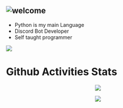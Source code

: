 ![welcome](https://i.imgur.com/yuTd0ek.png) <br/>
---

- Python is my main Language
- Discord Bot Developer
- Self taught programmer <br />



<!-- ### Jobs
Currently coding discord bots for payments. Send me a message on discord to discuss.<br>
(Reputation) -> [epicnpc.com](https://www.epicnpc.com/members/reconlx.1167846/)<br /> -->







<!-- <details>
<summary><a align ="right">🔎 Statistics </a></summary>

<a>
  <img align="center" src="https://riday-ghstats.vercel.app/api/top-langs/?username=reconlx&theme=tokyonight&layout=compact" />
</a>
<a href="https://github.com/anuraghazra/convoychat">
  <img align="center" src="https://github-readme-stats.vercel.app/api?username=reconlx&show_icons=true&theme=onedark" />
</a>
</details> -->
<img src="https://discord.c99.nl/widget/theme-2/413100574981095425.png" />

<h1>Github Activities Stats</h1>

<p align="center">
  <img align="center" src="https://github-readme-stats.vercel.app/api?username=Voxel0&show_icons=true&theme=dracula">
</p>
  <p align="center">
  <img align="center" src="https://github-readme-stats.vercel.app/api/top-langs/?username=Voxel0&hide=css&theme=dracula">
</p>
